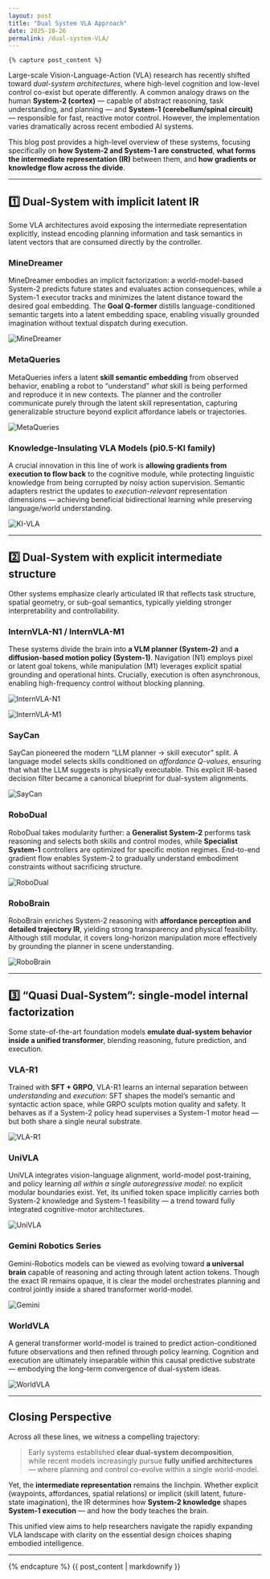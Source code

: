 ```yaml
---
layout: post
title: "Dual System VLA Approach"
date: 2025-10-26
permalink: /dual-system-VLA/
---
```


<style>
  /* ----------- 页面总体样式 ----------- */
  .post-wrapper {
    display: flex;
    flex-direction: row;
    justify-content: center;
    gap: 40px;
    max-width: 1200px;
    margin: 0 auto;
    padding: 2rem 1rem;
  }

  .post-main {
    flex: 3;
    max-width: 800px;
  }

  .post-toc {
    flex: 1;
    position: sticky;
    top: 120px;
    align-self: flex-start;
    background: var(--card);
    border-radius: 10px;
    padding: 1rem 1.2rem;
    box-shadow: 0 2px 10px rgba(0,0,0,0.05);
    height: fit-content;
  }

  .post-toc h3 {
    font-size: 1rem;
    margin-bottom: 0.8rem;
    border-bottom: 1px solid #ddd;
    padding-bottom: 0.3rem;
  }

  .post-toc ul {
    list-style: none;
    padding-left: 0;
    margin: 0;
  }

  .post-toc li {
    margin-bottom: 0.4rem;
  }

  .post-toc a {
    color: var(--subtext);
    text-decoration: none;
    font-size: 0.9rem;
  }

  .post-toc a:hover {
    color: #007acc;
  }

  /* ----------- 标题区与摘要 ----------- */
  .post-header {
    text-align: center;
    margin-bottom: 1.5rem;
  }

  .post-header h1 {
    font-size: 1.75rem;
    font-weight: 700;
    margin-bottom: 0.5rem;
  }

  .post-header .meta {
    color: #777;
    font-size: 0.85rem;
  }

  .abstract-box {
    background: var(--card);
    border-left: 4px solid #007acc;
    border-radius: 6px;
    padding: 1.2rem 1.5rem;
    margin: 1.5rem 0 2rem 0;
    font-size: 0.95rem;
    color: var(--subtext);
    box-shadow: 0 2px 6px rgba(0,0,0,.05);
  }

  /* ----------- 正文部分 ----------- */
  .post-content {
    font-size: 0.97rem;
    line-height: 1.7;
    color: var(--text);
  }

  .post-content h2 {
    margin-top: 2rem;
    margin-bottom: 1rem;
    font-size: 1.2rem;
    border-left: 3px solid #007acc;
    padding-left: 10px;
  }

  .post-content img {
    display: block;
    margin: 1.2rem auto;
    max-width: 100%;
    border-radius: 6px;
    box-shadow: 0 1px 8px rgba(0,0,0,.08);
  }

  .post-content blockquote {
    border-left: 3px solid #007acc;
    padding-left: 1rem;
    color: #555;
    font-style: italic;
    margin: 1.2rem 0;
  }

  .post-content code {
    background: #f3f3f3;
    padding: 2px 5px;
    border-radius: 4px;
    font-family: monospace;
    font-size: 0.9rem;
  }

  /* ----------- 表格 ----------- */
  .post-content table {
    border-collapse: collapse;
    width: 100%;
    margin: 1.5rem 0;
    font-size: 0.9rem;
  }

  .post-content th, .post-content td {
    border: 1px solid #ddd;
    padding: 8px 10px;
  }

  .post-content th {
    background-color: #f0f0f0;
    font-weight: 600;
  }

  .post-content tr:nth-child(even) {
    background-color: #fafafa;
  }

  .post-content tr:hover {
    background-color: #f5f5f5;
  }

  /* ----------- 页脚 ----------- */
  .post-footer {
    margin-top: 3rem;
    text-align: center;
    font-size: 0.85rem;
    color: #999;
  }

  /* 夜间模式兼容 */
  body.dark-mode .post-toc { background: #2a2a2a; }
  body.dark-mode .post-toc a { color: #ccc; }
  body.dark-mode .abstract-box { background: #2b2b2b; color: #ccc; }
  body.dark-mode .post-content th { background: #333; color: #ddd; }
</style>

<!-- 在这里插入markdownify开关 -->
    {% capture post_content %}

<!-- 这里开始markdown正文。 -->

Large-scale Vision-Language-Action (VLA) research has recently shifted toward *dual-system architectures*, where high-level cognition and low-level control co-exist but operate differently. A common analogy draws on the human **System-2 (cortex)** — capable of abstract reasoning, task understanding, and planning — and **System-1 (cerebellum/spinal circuit)** — responsible for fast, reactive motor control. However, the implementation varies dramatically across recent embodied AI systems.  

This blog post provides a high-level overview of these systems, focusing specifically on **how System-2 and System-1 are constructed**, **what forms the intermediate representation (IR)** between them, and **how gradients or knowledge flow across the divide**.

---

## 1️⃣ Dual-System with **implicit latent IR**
Some VLA architectures avoid exposing the intermediate representation explicitly, instead encoding planning information and task semantics in latent vectors that are consumed directly by the controller. 

### MineDreamer
MineDreamer embodies an implicit factorization: a world-model-based System-2 predicts future states and evaluates action consequences, while a System-1 executor tracks and minimizes the latent distance toward the desired goal embedding. The **Goal Q-former** distills language-conditioned semantic targets into a latent embedding space, enabling visually grounded imagination without textual dispatch during execution.

![MineDreamer](.{.{site.baseurl}.}/assets/img/dual-system-vla/MineDreamer.png)

### MetaQueries
MetaQueries infers a latent **skill semantic embedding** from observed behavior, enabling a robot to “understand” *what* skill is being performed and reproduce it in new contexts. The planner and the controller communicate purely through the latent skill representation, capturing generalizable structure beyond explicit affordance labels or trajectories.

![MetaQueries](.{.{site.baseurl}.}/assets/img/dual-system-vla/MetaQueries.png)

### Knowledge-Insulating VLA Models (pi0.5-KI family)
A crucial innovation in this line of work is **allowing gradients from execution to flow back** to the cognitive module, while protecting linguistic knowledge from being corrupted by noisy action supervision. Semantic adapters restrict the updates to *execution-relevant* representation dimensions — achieving beneficial bidirectional learning while preserving language/world understanding.

![KI-VLA](.{.{site.baseurl}.}/assets/img/dual-system-vla/KI-VLA.png)

---

## 2️⃣ Dual-System with **explicit intermediate structure**
Other systems emphasize clearly articulated IR that reflects task structure, spatial geometry, or sub-goal semantics, typically yielding stronger interpretability and controllability.

### InternVLA-N1 / InternVLA-M1
These systems divide the brain into **a VLM planner (System-2)** and **a diffusion-based motion policy (System-1)**. Navigation (N1) employs pixel or latent goal tokens, while manipulation (M1) leverages explicit spatial grounding and operational hints. Crucially, execution is often asynchronous, enabling high-frequency control without blocking planning.

![InternVLA-N1](.{.{site.baseurl}.}/assets/img/dual-system-vla/InternVLA-N1.png)

![InternVLA-M1](.{.{site.baseurl}.}/assets/img/dual-system-vla/InternVLA-M1.png)

### SayCan
SayCan pioneered the modern “LLM planner → skill executor” split. A language model selects skills conditioned on *affordance Q-values*, ensuring that what the LLM suggests is physically executable. This explicit IR-based decision filter became a canonical blueprint for dual-system alignments.

![SayCan](.{.{site.baseurl}.}/assets/img/dual-system-vla/SayCan.png)

### RoboDual
RoboDual takes modularity further: a **Generalist System-2** performs task reasoning and selects both skills and control modes, while **Specialist System-1** controllers are optimized for specific motion regimes. End-to-end gradient flow enables System-2 to gradually understand embodiment constraints without sacrificing structure.

![RoboDual](.{.{site.baseurl}.}/assets/img/dual-system-vla/RoboDual.png)

### RoboBrain
RoboBrain enriches System-2 reasoning with **affordance perception and detailed trajectory IR**, yielding strong transparency and physical feasibility. Although still modular, it covers long-horizon manipulation more effectively by grounding the planner in scene understanding.

![RoboBrain](.{.{site.baseurl}.}/assets/img/dual-system-vla/RoboBrain.png)

---

## 3️⃣ “Quasi Dual-System”: single-model **internal factorization**
Some state-of-the-art foundation models **emulate dual-system behavior inside a unified transformer**, blending reasoning, future prediction, and execution.

### VLA-R1
Trained with **SFT + GRPO**, VLA-R1 learns an internal separation between *understanding* and *execution*: SFT shapes the model’s semantic and syntactic action space, while GRPO sculpts motion quality and safety. It behaves as if a System-2 policy head supervises a System-1 motor head — but both share a single neural substrate.

![VLA-R1](.{.{site.baseurl}.}/assets/img/dual-system-vla/VLA-R1.png)

### UniVLA
UniVLA integrates vision-language alignment, world-model post-training, and policy learning *all within a single autoregressive model*: no explicit modular boundaries exist. Yet, its unified token space implicitly carries both System-2 knowledge and System-1 feasibility — a trend toward fully integrated cognitive-motor architectures.

![UniVLA](.{.{site.baseurl}.}/assets/img/dual-system-vla/UniVLA.png)

### Gemini Robotics Series
Gemini-Robotics models can be viewed as evolving toward **a universal brain** capable of reasoning and acting through latent action tokens. Though the exact IR remains opaque, it is clear the model orchestrates planning and control jointly inside a shared transformer world-model.

![Gemini](.{.{site.baseurl}.}/assets/img/dual-system-vla/Gemini.png)

### WorldVLA
A general transformer world-model is trained to predict action-conditioned future observations and then refined through policy learning. Cognition and execution are ultimately inseparable within this causal predictive substrate — embodying the long-term convergence of dual-system ideas.

![WorldVLA](.{.{site.baseurl}.}/assets/img/dual-system-vla/WorldVLA.png)

---

## Closing Perspective
Across all these lines, we witness a compelling trajectory:

> Early systems established **clear dual-system decomposition**,  
> while recent models increasingly pursue **fully unified architectures**  
> — where planning and control co-evolve within a single world-model.

Yet, the **intermediate representation** remains the linchpin. Whether explicit (waypoints, affordances, spatial relations) or implicit (skill latent, future-state imagination), the IR determines how **System-2 knowledge** shapes **System-1 execution** — and how the body teaches the brain.

This unified view aims to help researchers navigate the rapidly expanding VLA landscape with clarity on the essential design choices shaping embodied intelligence.

---

<!-- 正文到这里结束。 -->
  {% endcapture %}
  {{ post_content | markdownify }}

<!-- 上面这一行强制让 Markdown 在 HTML 中被解析。 -->

<script>
</script>
